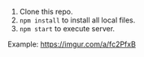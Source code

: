 1. Clone this repo.
2. `npm install` to install all local files.
3. `npm start` to execute server.

Example: https://imgur.com/a/fc2PfxB

